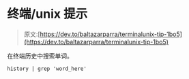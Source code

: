 # 终端/unix 提示

> 原文:[https://dev.to/baltazarparra/terminalunix-tip-1bo5](https://dev.to/baltazarparra/terminalunix-tip-1bo5)

在终端历史中搜索单词。

`history | grep 'word_here'`